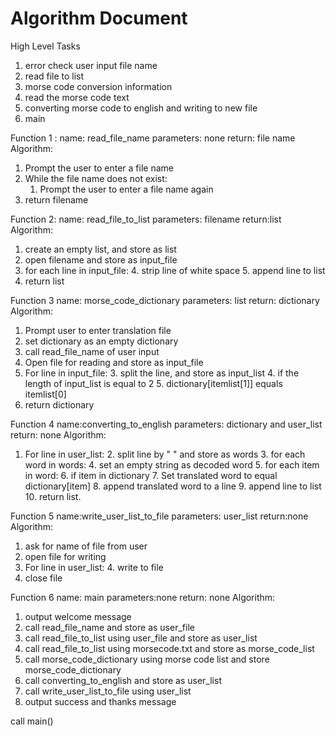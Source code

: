 # Algorithm Document

High Level Tasks
1. error check user input file name
2. read file to list 
3. morse code conversion information
4. read the morse code text 
5. converting morse code to english and writing to new file 
6. main 


Function 1 :
name: read_file_name
parameters: none
return: file name
Algorithm:
1. Prompt the user to enter a file name
2. While the file name does not exist:
   1. Prompt the user to enter a file name again
3. return filename


Function 2:
name: read_file_to_list
parameters: filename
return:list
Algorithm: 
1. create an empty list, and store as list
2. open filename and store as input_file
3. for each line in input_file:
   4. strip line of white space
   5. append line to list
4. return list

Function 3
name: morse_code_dictionary
parameters: list
return: dictionary
Algorithm:
1. Prompt user to enter translation file
2. set dictionary as an empty dictionary
3. call read_file_name of user input
4. Open file for reading and store as input_file
2. For line in input_file:
   3. split the line, and store as input_list
   4. if the length of input_list is equal to 2
      5. dictionary[itemlist[1]] equals itemlist[0]
6. return dictionary


Function 4 
name:converting_to_english
parameters: dictionary and user_list
return: none
Algorithm: 
1. For line in user_list:
   2. split line by "   " and store as words 
   3. for each word in words:
      4. set an empty string as decoded word
      5. for each item in word:
         6. if item in dictionary
         7. Set translated word to equal dictionary[item]
      8. append translated word to a line
   9. append line to list
   10. return list.
         

Function 5
name:write_user_list_to_file
parameters: user_list
return:none
Algorithm:
1. ask for name of file from user
2. open file for writing
3. For line in user_list:
   4. write to file 
5. close file


Function 6 
name: main 
parameters:none
return: none
Algorithm:
1. output welcome message
2. call read_file_name and store as user_file
3. call read_file_to_list using user_file and store as user_list
4. call read_file_to_list using morsecode.txt and store as morse_code_list
5. call morse_code_dictionary using morse code list and store morse_code_dictionary
6. call converting_to_english and store as user_list
7. call write_user_list_to_file using user_list 
8. output success and thanks message


call main()










